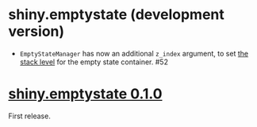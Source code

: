 # shiny.emptystate (development version)

- `EmptyStateManager` has now an additional `z_index` argument, to set 
[the stack level](https://drafts.csswg.org/css2/#z-index) for the empty state container. #52

# [shiny.emptystate 0.1.0](https://github.com/Appsilon/shiny.emptystate/releases/tag/v0.1.0)

First release.
